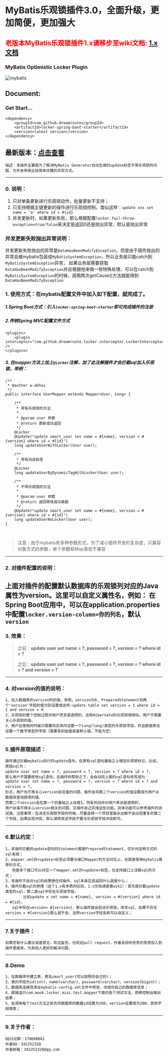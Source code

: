 # MyBatis乐观锁插件3.0，全面升级，更加简便，更加强大 #

## <font color="red">老版本MyBatis乐观锁插件1.x请移步至wiki文档:</font> [1.x文档](https://github.com/Dreamroute/locker/wiki/mybatis%E4%B9%90%E8%A7%82%E9%94%811.x%E6%96%87%E6%A1%A3 "1.x文档")

### MyBatis Optimistic Locker Plugin ###

![mybatis](http://mybatis.github.io/images/mybatis-logo.png)


## Document: ##

### Get Start...
```
<dependency>
    <groupId>com.github.dreamroute</groupId>
    <artifactId>locker-spring-boot-starter</artifactId>
    <version>latest version</version>
</dependency>
```
最新版本：[点击查看](https://search.maven.org/artifact/com.github.dreamroute/locker-spring-boot-starter)
----------

	描述：本插件主要是为了解决MyBatis Generator自动生成的update标签不带乐观锁的问题，为开发带来比较简单优雅的实现方式。

----------
### 0. 说明：
1. 只对单条更新进行乐观锁动作，批量更新不支持；
2. 只支持根据主键更新的操作进行乐观锁控制，类似这样：`update xxx set name = 'a' where id = #{id}`
3. 并发更新时，如果更新失败，那么根据配置`locker.fail-throw-exception=true/false`来决定是返回0还是抛出异常，默认是抛出异常

### 并发更新失败抛出异常说明：
并发更新失败抛出的异常是`DataHasBeenModifyException`，但是由于插件抛出的异常会被mybatis包装成`MyBatisSystemException`，所以业务层只能catch到`MyBatisSystemException`异常，
如果业务层需要获取`DataHasBeenModifyException`并且根据他来做一些特殊处理，可以在catch到`MyBatisSystemException`的时候，调用两次getCause()方法就能得到`DataHasBeenModifyException`

### 1. 使用方式：在mybatis配置文件中加入如下配置，就完成了。 ###

##### 1.Spring Boot方式：引入`locker-spring-boot-starter`即可完成插件的注册

##### 2.传统Spring MVC配置文件方式
```
<plugins>
    <plugin interceptor="com.github.dreamroute.locker.interceptor.LockerInterceptor" />
</plugins>
```
##### 3. 在mapper方法上加上`@Locker`注解，加了此注解插件才会拦截sql加入乐观锁，举例：
```
/**
 * @author w.dehai
 */
public interface UserMapper extends Mapper<User, Long> {

    /**
     * 带有乐观锁的方法
     *
     * @param user 参数
     * @return 更新成功返回
     */
    @Locker
    @Update("update smart_user set name = #{name}, version = #{version} where id = #{id}")
    long updateUserWithLocker(User user);

    /**
     * 带有动态标签
     */
    @Locker
    long updateUserByDynamicTagWithLocker(User user);

    /**
     * 不带乐观锁的方法
     *
     * @param user 参数
     * @return 返回修改成功条数
     */
    @Update("update smart_user set name = #{name}, version = #{version} where id = #{id}")
    long updateUserNoLocker(User user);
}



```
> 注意：由于mybatis有多种参数形式，为了减小插件开发的复杂度，只兼容对象方式的参数，单个参数和Map类型不兼容

----------

### 2. 对插件配置的说明： ###
	
上面对插件的配置默认数据库的乐观锁列对应的Java属性为version。这里可以自定义属性名，例如：
在Spring Boot应用中，可以在application.properties中配置`locker.version-column=你的列名`，默认`version`
----------

### 3. 效果： ###
> 之前：**update user set name = ?, password = ?, version = ? where id = ?**

> 之后：**update user set name = ?, password = ?, version = ? where id = ? and version = ?**

----------


### 4. 对version的值的说明： ###
	1、加入数据库的version列的值，举例，version为0, PreparedStatement将两个'version'字段的值分别设置成这样:update table set version = 1 where id = 1 and version = 0 
	2、乐观锁的整个控制过程对用户而言是透明的，这和Hibernate的乐观锁很相似，用户不需要关心乐观锁的值。
	3、用户在使用的时候只需要将实体内设置一个Long(long)类型的乐观锁字段，并且数据库也设置一个数字类型的字段（需要有初始值或者默认值，不能为空）

----------
### 5.插件原理描述： ###
	插件通过拦截mybatis执行的update语句，在原有sql语句基础之上增加乐观锁标记，比如，原始sql为：
	update user set name = ?, password = ?, version = ? where id = ?，
	那么用户不需要修改sql语句，在插件的帮助之下，会自动将上面的sql语句改写成为：
	update user set name = ?, password = ?, version = ? where id = ? and version = ?，
	形式，用户也不用关心version前后值的问题，插件会将第二个version的值设置成为用户从数据库查询获得的值，
	而第二个version会在第一个的基础之上自增1。所有的动作对用户来说是透明的，
	用户丝毫不用关心version相关的问题，又插件自己完成这些功能。具体功能可以参考插件的测试类。注意事项：在决定乐观锁字段的时候，尽量选择一个项目里面永远都不会出现重复的第二个字段，如果出现冲突，那么请修改该字段不要与乐观锁字段冲突即可。

----------

### 6.默认约定： ###
	1、本插件拦截的update语句的Statement都是PreparedStatement，仅针对这种方式的sql有效；
	2、mapper.xml的<update>标签必须要与接口Mapper的方法对应上，也就是使用mybatis推荐的方式，
	   但是多个接口可以对应一个mapper.xml的<update>标签，也支持接口上注解sql的方式；
	3、本插件不会对sql的结果做任何操作，sql本身应该返回什么就是什么；
	4、插件拦截sql的原理（这个1.x有本质的区别，1.x文档请查看wiki）：首先是拦截update类型的sql，第二是sql中存在乐观锁字段，
	        比如update x set name = #{name}, version = #{version} where id = #{id}，
	   sql中存在version= #{version}，那么插件就会启动乐观锁，改写sql，如果不存在version = #{version}那么就不会，当然version字段名称可以自定义；

----------


### 7.关于插件： ###
	如果您有什么建议或者意见，欢迎留言，也欢迎pull request，作者会将你优秀的思想加入到插件里面来，为其他人更好的解决问题。

----------
### 8.Demo ###
	1、在数据库中建立表，表名smart_user(可以按照你自己的)；
	2、表的字段为id(int)，name(varchar)，password(varchar)，version(bigint)；
	3、数据库连接信息在mybatis-config.xml文件中修改，改成你自己的数据库信息；
	4、直接运行com.mook.locker.misc.test.mapper下面的各个测试方法，观察控制台输出结果；
	5、在调用每个test方法之前先将数据库的数据id设置为100，version设置成为100，其他字段随意；

----------

### 9.关于作者： ###
	QQ讨论群：170660681
	作者QQ：342252328
	作者邮箱：342252328@qq.com
